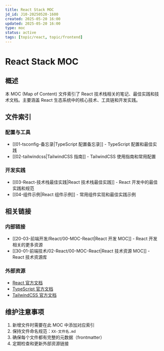 ```yaml
---
title: React Stack MOC
jd_id: J10-20250520-1600
created: 2025-05-20 16:00
updated: 2025-05-20 16:00
type: moc
status: active
tags: [topic/react, topic/frontend]
---
```


# React Stack MOC

## 概述

本 MOC (Map of Content) 文件索引了 React 技术栈相关的笔记、最佳实践和技术文档。主要涵盖 React 生态系统中的核心技术、工具链和开发实践。

## 文件索引

### 配置与工具
- [[01-tsconfig-备忘录|TypeScript 配置备忘录]] - TypeScript 配置和最佳实践
- [[02-tailwindcss|TailwindCSS 指南]] - TailwindCSS 使用指南和常用配置

### 开发实践
- [[03-React-技术栈最佳实践|React 技术栈最佳实践]] - React 开发中的最佳实践和规范
- [[04-组件示例|React 组件示例]] - 常用组件实现和最佳实践示例

## 相关链接

### 内部链接
- [[20-03-前端开发/React/00-MOC-React|React 开发 MOC]] - React 开发相关的更多资源
- [[30-01-前端技术/02-React/00-MOC-React|React 技术资源 MOC]] - React 技术资源库

### 外部资源
- [React 官方文档](https://react.dev/)
- [TypeScript 官方文档](https://www.typescriptlang.org/)
- [TailwindCSS 官方文档](https://tailwindcss.com/)

## 维护注意事项

1. 新增文件时需要在此 MOC 中添加对应索引
2. 保持文件命名规范：`XX-文件名.md`
3. 确保每个文件都有完整的元数据（frontmatter）
4. 定期检查和更新外部资源链接 